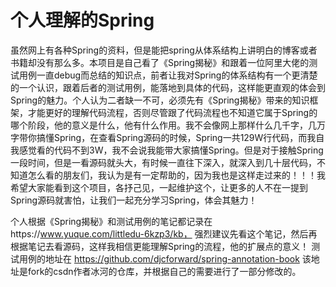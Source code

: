 # 个人理解的Spring
虽然网上有各种Spring的资料，但是能把spring从体系结构上讲明白的博客或者书籍却没有那么多。本项目是自己看了《Spring揭秘》和跟着一位阿里大佬的测试用例一直debug而总结的知识点，前者让我对Spring的体系结构有一个更清楚的一个认识，跟着后者的测试用例，能落地到具体的代码，这样能更直观的体会到Spring的魅力。个人认为二者缺一不可，必须先有《Spring揭秘》带来的知识框架，才能更好的理解代码流程，否则尽管跟了代码流程也不知道它属于Spring的哪个阶段，他的意义是什么，他有什么作用。我不会像网上那样什么几千字，几万字带你搞懂Spring，在查看Spring源码的时候，Spring一共129W行代码，而我自我感觉看的代码不到3W，我不会说我能带大家搞懂Spring。但是对于接触Spring一段时间，但是一看源码就头大，有时候一直往下深入，就深入到几十层代码，不知道怎么看的朋友们，我认为是有一定帮助的，因为我也是这样走过来的！！！我希望大家能看到这个项目，各抒己见，一起维护这个，让更多的人不在一提到Spring源码就害怕，让我们一起充分学习Spring，体会其魅力！

个人根据《Spring揭秘》和测试用例的笔记都记录在https://www.yuque.com/littledu-6kzp3/kb，
强烈建议先看这个笔记，然后再根据笔记去看源码，这样我相信更能理解Spring的流程，他的扩展点的意义！
测试用例的地址在 https://github.com/djcforward/spring-annotation-book 该地址是fork的csdn作者冰河的仓库，并根据自己的需要进行了一部分修改的。

